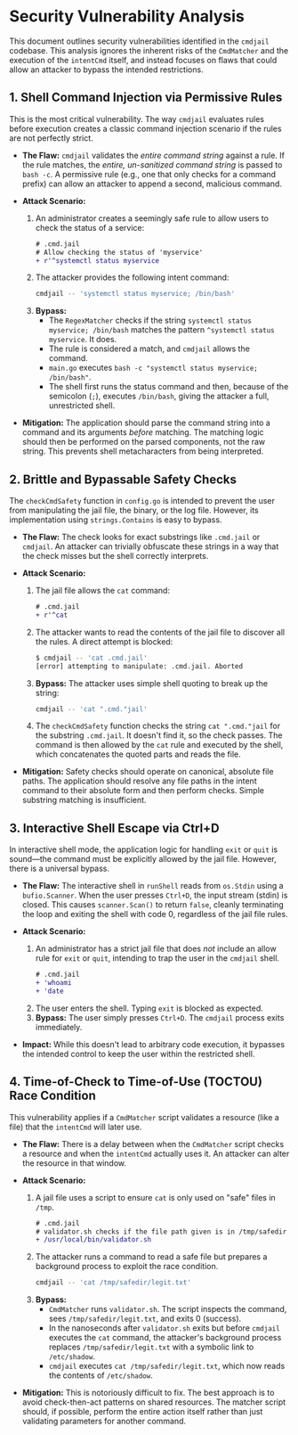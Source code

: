 # Security Vulnerability Analysis

This document outlines security vulnerabilities identified in the `cmdjail` codebase. This analysis ignores the inherent risks of the `CmdMatcher` and the execution of the `intentCmd` itself, and instead focuses on flaws that could allow an attacker to bypass the intended restrictions.

## 1. Shell Command Injection via Permissive Rules

This is the most critical vulnerability. The way `cmdjail` evaluates rules before execution creates a classic command injection scenario if the rules are not perfectly strict.

- **The Flaw:** `cmdjail` validates the _entire command string_ against a rule. If the rule matches, the _entire, un-sanitized command string_ is passed to `bash -c`. A permissive rule (e.g., one that only checks for a command prefix) can allow an attacker to append a second, malicious command.

- **Attack Scenario:**

  1.  An administrator creates a seemingly safe rule to allow users to check the status of a service:
      ```diff
      # .cmd.jail
      # Allow checking the status of 'myservice'
      + r'^systemctl status myservice
      ```
  2.  The attacker provides the following intent command:
      ```sh
      cmdjail -- 'systemctl status myservice; /bin/bash'
      ```
  3.  **Bypass:**
      - The `RegexMatcher` checks if the string `systemctl status myservice; /bin/bash` matches the pattern `^systemctl status myservice`. It does.
      - The rule is considered a match, and `cmdjail` allows the command.
      - `main.go` executes `bash -c "systemctl status myservice; /bin/bash"`.
      - The shell first runs the status command and then, because of the semicolon (`;`), executes `/bin/bash`, giving the attacker a full, unrestricted shell.

- **Mitigation:** The application should parse the command string into a command and its arguments _before_ matching. The matching logic should then be performed on the parsed components, not the raw string. This prevents shell metacharacters from being interpreted.

## 2. Brittle and Bypassable Safety Checks

The `checkCmdSafety` function in `config.go` is intended to prevent the user from manipulating the jail file, the binary, or the log file. However, its implementation using `strings.Contains` is easy to bypass.

- **The Flaw:** The check looks for exact substrings like `.cmd.jail` or `cmdjail`. An attacker can trivially obfuscate these strings in a way that the check misses but the shell correctly interprets.

- **Attack Scenario:**

  1.  The jail file allows the `cat` command:
      ```diff
      # .cmd.jail
      + r'^cat
      ```
  2.  The attacker wants to read the contents of the jail file to discover all the rules. A direct attempt is blocked:
      ```sh
      $ cmdjail -- 'cat .cmd.jail'
      [error] attempting to manipulate: .cmd.jail. Aborted
      ```
  3.  **Bypass:** The attacker uses simple shell quoting to break up the string:
      ```sh
      cmdjail -- 'cat ".cmd."jail'
      ```
  4.  The `checkCmdSafety` function checks the string `cat ".cmd."jail` for the substring `.cmd.jail`. It doesn't find it, so the check passes. The command is then allowed by the `cat` rule and executed by the shell, which concatenates the quoted parts and reads the file.

- **Mitigation:** Safety checks should operate on canonical, absolute file paths. The application should resolve any file paths in the intent command to their absolute form and then perform checks. Simple substring matching is insufficient.

## 3. Interactive Shell Escape via Ctrl+D

In interactive shell mode, the application logic for handling `exit` or `quit` is sound—the command must be explicitly allowed by the jail file. However, there is a universal bypass.

- **The Flaw:** The interactive shell in `runShell` reads from `os.Stdin` using a `bufio.Scanner`. When the user presses `Ctrl+D`, the input stream (stdin) is closed. This causes `scanner.Scan()` to return `false`, cleanly terminating the loop and exiting the shell with code 0, regardless of the jail file rules.

- **Attack Scenario:**

  1.  An administrator has a strict jail file that does _not_ include an allow rule for `exit` or `quit`, intending to trap the user in the `cmdjail` shell.
      ```diff
      # .cmd.jail
      + 'whoami
      + 'date
      ```
  2.  The user enters the shell. Typing `exit` is blocked as expected.
  3.  **Bypass:** The user simply presses `Ctrl+D`. The `cmdjail` process exits immediately.

- **Impact:** While this doesn't lead to arbitrary code execution, it bypasses the intended control to keep the user within the restricted shell.

## 4. Time-of-Check to Time-of-Use (TOCTOU) Race Condition

This vulnerability applies if a `CmdMatcher` script validates a resource (like a file) that the `intentCmd` will later use.

- **The Flaw:** There is a delay between when the `CmdMatcher` script checks a resource and when the `intentCmd` actually uses it. An attacker can alter the resource in that window.

- **Attack Scenario:**

  1.  A jail file uses a script to ensure `cat` is only used on "safe" files in `/tmp`.
      ```diff
      # .cmd.jail
      # validator.sh checks if the file path given is in /tmp/safedir
      + /usr/local/bin/validator.sh
      ```
  2.  The attacker runs a command to read a safe file but prepares a background process to exploit the race condition.
      ```sh
      cmdjail -- 'cat /tmp/safedir/legit.txt'
      ```
  3.  **Bypass:**
      - `CmdMatcher` runs `validator.sh`. The script inspects the command, sees `/tmp/safedir/legit.txt`, and exits 0 (success).
      - In the nanoseconds after `validator.sh` exits but before `cmdjail` executes the `cat` command, the attacker's background process replaces `/tmp/safedir/legit.txt` with a symbolic link to `/etc/shadow`.
      - `cmdjail` executes `cat /tmp/safedir/legit.txt`, which now reads the contents of `/etc/shadow`.

- **Mitigation:** This is notoriously difficult to fix. The best approach is to avoid check-then-act patterns on shared resources. The matcher script should, if possible, perform the entire action itself rather than just validating parameters for another command.
